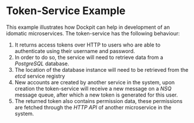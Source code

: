 # Token-Service Example
This example illustrates how Dockpit can help in development of an idomatic microservices. The token-service has the following behaviour:

1. It returns access tokens over HTTP to users who are able to authenticate using their username and password. 
2. In order to do so, the service will need to retrieve data from a *PostgreSQL* database.
4. The location of the database instance will need to be retrieved from the *etcd* service registry 
5. New accounts are created by another service in the system, upon creation the token-service will receive a new message on a *NSQ* message queue, after which a new token is generated for this user. 
3. The returned token also contains permission data, these permissions are fetched through the *HTTP API* of another microservice in the system.
